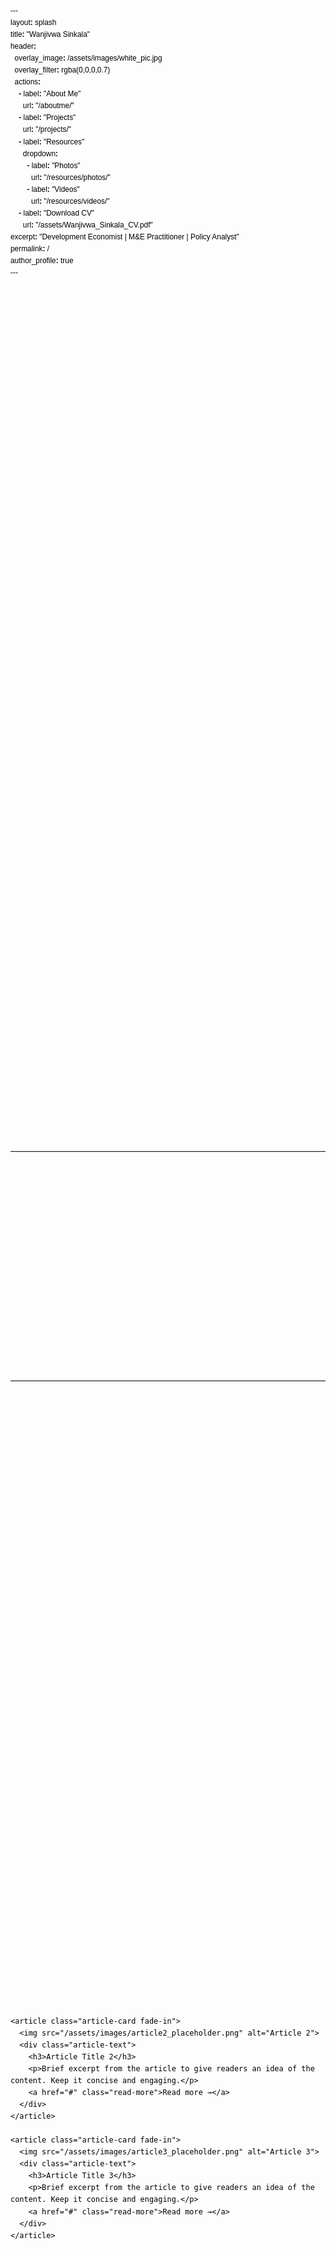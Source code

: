 ```yaml
---
layout: splash
title: "Wanjivwa Sinkala"
header:
  overlay_image: /assets/images/white_pic.jpg
  overlay_filter: rgba(0,0,0,0.7)
  actions:
    - label: "About Me"
      url: "/aboutme/"
    - label: "Projects"
      url: "/projects/"
    - label: "Resources"
      dropdown:
        - label: "Photos"
          url: "/resources/photos/"
        - label: "Videos"
          url: "/resources/videos/"
    - label: "Download CV"
      url: "/assets/Wanjivwa_Sinkala_CV.pdf"
excerpt: "Development Economist | M&E Practitioner | Policy Analyst"
permalink: /
author_profile: true
---
```


<style>
/* Global black text */
body, h1, h2, h3, h4, h5, h6, p, span, li, a {
  color: #000 !important;
  font-family: Arial, sans-serif;
  line-height: 1.6;
}

/* Links styling */
a {
  color: #000 !important;
  text-decoration: underline;
}

a:hover {
  color: #d4af37 !important;
}

/* Fade-in effect */
.fade-in {
  opacity: 0;
  transform: translateY(20px);
  transition: opacity 0.8s ease, transform 0.8s ease;
}

.visible {
  opacity: 1;
  transform: translateY(0);
}

/* Hero intro */
.hero-intro {
  text-align: center;
  margin-bottom: 3rem;
}
.hero-intro h1 {
  font-size: 2.5rem;
  margin-bottom: 1rem;
}
.hero-intro p {
  font-size: 1.2rem;
  max-width: 800px;
  margin: auto;
}

/* Feature Grid */
.features-grid {
  display: flex;
  flex-wrap: wrap;
  gap: 2rem;
  margin-bottom: 3rem;
}
.feature-card {
  flex: 1 1 250px;
  background: #f9f9f9;
  padding: 1.5rem;
  border-radius: 12px;
  box-shadow: 0 5px 15px rgba(0,0,0,0.1);
  display: flex;
  flex-direction: column;
  align-items: center;
  text-align: center;
}
.feature-card img {
  width: 100px;
  height: 100px;
  object-fit: cover;
  border-radius: 50%;
  margin-bottom: 1rem;
}

/* Project cards */
.projects-preview .project-card {
  background: #f9f9f9;
  padding: 1.5rem;
  border-radius: 12px;
  margin-bottom: 1.5rem;
  box-shadow: 0 5px 15px rgba(0,0,0,0.1);
  display: flex;
  gap: 1.5rem;
}
.project-card img {
  width: 150px;
  height: 150px;
  object-fit: cover;
  border-radius: 12px;
}

/* Section dividers */
.section-divider {
  border: none;
  border-top: 1px solid #ddd;
  margin: 3rem 0;
}

/* Experience section */
.experience-section {
  display: flex;
  flex-wrap: wrap;
  gap: 2rem;
}
.experience-section img {
  width: 200px;
  height: 200px;
  object-fit: cover;
  border-radius: 12px;
}
.experience-section .experience-text {
  flex: 1 1 300px;
}

/* Footer CTA */
.footer-cta span {
  display: block;
  text-align: center;
  margin-top: 2rem;
}

/* Responsive */
@media (max-width: 768px) {
  .features-grid, .experience-section {
    flex-direction: column;
    align-items: center;
  }
  .feature-card img, .project-card img, .experience-section img {
    width: 120px;
    height: 120px;
  }
}
</style>

<!-- Hero Intro -->
<div class="hero-intro fade-in">
  <h1>Driving Inclusive Growth & Evidence-Based Policy</h1>
  <p>I help shape strategies, assess impact, and strengthen institutions to deliver sustainable outcomes.</p>
</div>

<!-- Feature Grid -->
<section class="features-grid">
  <div class="feature-card fade-in">
    <img src="/assets/images/evaluation_icon.png" alt="Program Evaluation">
    <h3>Program Evaluation</h3>
    <p>Using evaluation as a tool for learning and improvement. I design and apply M&E frameworks that generate insights, support accountability, and drive better program performance.</p>
  </div>
  <div class="feature-card fade-in">
    <img src="/assets/images/policy_icon.png" alt="Policy and Economics">
    <h3>Policy and Economics</h3>
    <p>Bridging analysis and action. I provide economic policy guidance rooted in data, helping leaders craft solutions that foster equity, resilience, and long-term development.</p>
  </div>
  <div class="feature-card fade-in">
    <img src="/assets/images/institution_icon.png" alt="Institutional Strengthening">
    <h3>Institutional Strengthening</h3>
    <p>Empowering systems to work better. I work with public, private, and nonprofit institutions to build capacity, enhance operations, and improve their ability to deliver results.</p>
  </div>
</section>

<hr class="section-divider"/>

<!-- Projects Preview -->
<section class="projects-preview fade-in">
  <h2>Selected Projects</h2>
  <article class="project-card fade-in">
    <img src="/assets/images/project_placeholder.png" alt="Project Image">
    <div>
      <div class="project-tag">Institutional Strengthening</div>
      <h3>Project Title Placeholder</h3>
      <p>I am currently documenting selected projects from my professional and academic journey. Details will be updated soon. 
      <a href="#" class="read-more">Read more →</a></p>
    </div>
  </article>
</section>

<hr class="section-divider"/>

<!-- Experience Section -->
<section class="experience-section fade-in">
  <img src="/assets/images/experience_placeholder.png" alt="Experience">
  <div class="experience-text">
    <h2>Professional Experience</h2>
    <p>With over seven years’ experience across development, banking, and retail, I’ve partnered with organizations like Edcon Zambia, Standard Chartered Bank, and Access Bank to drive results and impact.</p>
    <p><a href="/aboutme/" class="cta-link">Read more about my professional journey →</a></p>
  </div>
</section>

<!-- Latest Articles Section -->
<section class="latest-articles-section">
  <h2 class="fade-in">Latest Articles</h2>

  <div class="articles-grid">
    <article class="article-card fade-in">
      <img src="/assets/images/article1_placeholder.png" alt="Article 1">
      <div class="article-text">
        <h3>Article Title 1</h3>
        <p>Brief excerpt from the article to give readers an idea of the content. Keep it concise and engaging.</p>
        <a href="#" class="read-more">Read more →</a>
      </div>
    </article>

    <article class="article-card fade-in">
      <img src="/assets/images/article2_placeholder.png" alt="Article 2">
      <div class="article-text">
        <h3>Article Title 2</h3>
        <p>Brief excerpt from the article to give readers an idea of the content. Keep it concise and engaging.</p>
        <a href="#" class="read-more">Read more →</a>
      </div>
    </article>

    <article class="article-card fade-in">
      <img src="/assets/images/article3_placeholder.png" alt="Article 3">
      <div class="article-text">
        <h3>Article Title 3</h3>
        <p>Brief excerpt from the article to give readers an idea of the content. Keep it concise and engaging.</p>
        <a href="#" class="read-more">Read more →</a>
      </div>
    </article>
  </div>
</section>

<style>
/* Articles Grid */
.articles-grid {
  display: flex;
  flex-wrap: wrap;
  gap: 2rem;
  margin-top: 2rem;
}

/* Article Cards */
.article-card {
  display: flex;
  flex-direction: column;
  background: #f9f9f9;
  padding: 1rem;
  border-radius: 12px;
  box-shadow: 0 5px 15px rgba(0,0,0,0.1);
  flex: 1 1 250px;
  max-width: 300px;
}

.article-card img {
  width: 100%;
  height: 180px;
  object-fit: cover;
  border-radius: 12px;
  margin-bottom: 1rem;
}

.article-card h3 {
  margin: 0.5rem 0;
  font-size: 1.2rem;
}

.article-card p {
  font-size: 1rem;
  line-height: 1.4;
}

.article-card a.read-more {
  margin-top: 0.5rem;
  display: inline-block;
  color: #000;
  text-decoration: underline;
}

.article-card a.read-more:hover {
  color: #d4af37;
}

/* Responsive */
@media (max-width: 768px) {
  .articles-grid {
    flex-direction: column;
    align-items: center;
  }

  .article-card {
    max-width: 100%;
  }
}
</style>

